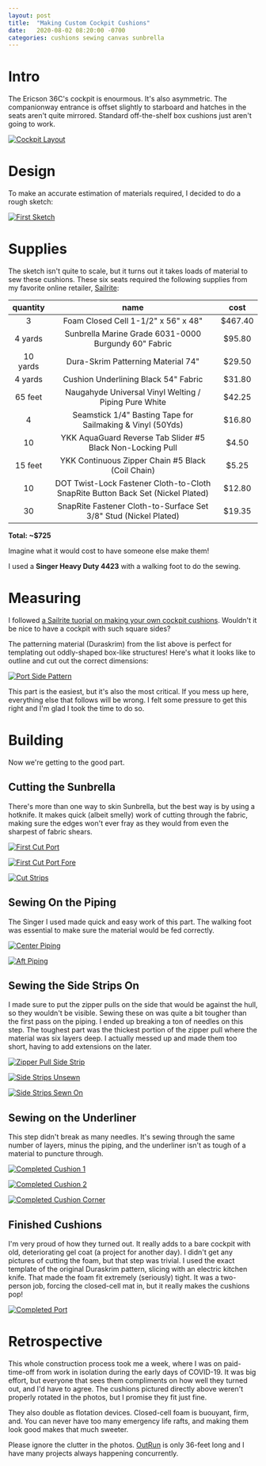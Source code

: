 ```yaml
---
layout: post
title:  "Making Custom Cockpit Cushions"
date:   2020-08-02 08:20:00 -0700
categories: cushions sewing canvas sunbrella
---
```


# Intro

The Ericson 36C's cockpit is enourmous. It's also asymmetric. The companionway entrance is offset slightly to starboard and hatches in the seats aren't quite mirrored. Standard off-the-shelf box cushions just aren't going to work.

[![Cockpit Layout](/assets/images/cockpit-cushions/cockpit-layout.jpg)](https://photos.app.goo.gl/MNv3rGHXBPZGKAEX7)

# Design

To make an accurate estimation of materials required, I decided to do a rough sketch:

[![First Sketch](/assets/images/cockpit-cushions/first-sketch.jpg)](https://photos.app.goo.gl/HcTfWH6H9i62LKz69)

# Supplies

The sketch isn't quite to scale, but it turns out it takes loads of material to sew these cushions. These six seats required the following supplies from my favorite online retailer, [Sailrite](http://sailrite.com/):

| quantity |                                        name                                     |   cost  |
|:--------:|:-------------------------------------------------------------------------------:|:-------:|
|     3    |                       Foam Closed Cell 1-1/2" x 56" x 48"                       | $467.40 |
|  4 yards |                Sunbrella Marine Grade 6031-0000 Burgundy 60" Fabric             |  $95.80 |
| 10 yards |                            Dura-Skrim Patterning Material 74"                   |  $29.50 |
|  4 yards |                          Cushion Underlining Black 54" Fabric                   |  $31.80 |
|  65 feet |                  Naugahyde Universal Vinyl Welting / Piping Pure White          |  $42.25 |
|     4    |             Seamstick 1/4" Basting Tape for Sailmaking & Vinyl (50Yds)          |  $16.80 |
|    10    |           YKK AquaGuard Reverse Tab Slider #5 Black Non-Locking Pull            |  $4.50  |
|  15 feet |               YKK Continuous Zipper Chain #5 Black (Coil Chain)                 |  $5.25  |
|    10    | DOT Twist-Lock Fastener Cloth-to-Cloth SnapRite Button Back Set (Nickel Plated) |  $12.80 |
|    30    |        SnapRite Fastener Cloth-to-Surface Set 3/8" Stud (Nickel Plated)         |  $19.35 |

__Total: ~$725__

Imagine what it would cost to have someone else make them!

I used a __Singer Heavy Duty 4423__ with a walking foot to do the sewing.

# Measuring

I followed [a Sailrite tuorial on making your own cockpit cushions](https://www.sailrite.com/How-to-Make-Cockpit-Cushions-Box-Cushions-Video). Wouldn't it be nice to have a cockpit with such square sides?

The patterning material (Duraskrim) from the list above is perfect for templating out oddly-shaped box-like structures! Here's what it looks like to outline and cut out the correct dimensions:

[![Port Side Pattern](/assets/images/cockpit-cushions/duraskrim-pattern.jpg)](https://photos.app.goo.gl/2QNmUevTZDdC7BmZ9)

This part is the easiest, but it's also the most critical. If you mess up here, everything else that follows will be wrong. I felt some pressure to get this right and I'm glad I took the time to do so.

# Building

Now we're getting to the good part.

## Cutting the Sunbrella

There's more than one way to skin Sunbrella, but the best way is by using a hotknife. It makes quick (albeit smelly) work of cutting through the fabric, making sure the edges won't ever fray as they would from even the sharpest of fabric shears.

[![First Cut Port](/assets/images/cockpit-cushions/first-cut-port.jpg)](https://photos.app.goo.gl/CSZBVfkjoE2xYwsEA)

[![First Cut Port Fore](/assets/images/cockpit-cushions/first-cut-port-fore.jpg)](https://photos.app.goo.gl/d9jBQQMpb8u8RZ8n6)

[![Cut Strips](/assets/images/cockpit-cushions/cut-strips.jpg)](https://photos.app.goo.gl/gd73ceuUvGHRZfXD8)

## Sewing On the Piping

The Singer I used made quick and easy work of this part. The walking foot was essential to make sure the material would be fed correctly.

[![Center Piping](/assets/images/cockpit-cushions/center-piping.jpg)](https://photos.app.goo.gl/xcHL9ypCVrZfbgh79)

[![Aft Piping](/assets/images/cockpit-cushions/aft-piping.jpg)](https://photos.app.goo.gl/tR2qT9aD2WYqx2nV7)

## Sewing the Side Strips On

I made sure to put the zipper pulls on the side that would be against the hull, so they wouldn't be visible. Sewing these on was quite a bit tougher than the first pass on the piping. I ended up breaking a ton of needles on this step. The toughest part was the thickest portion of the zipper pull where the material was six layers deep. I actually messed up and made them too short, having to add extensions on the later.

[![Zipper Pull Side Strip](/assets/images/cockpit-cushions/zipper-pull-strip.jpg)](https://photos.app.goo.gl/iBhKLkuUwFsQZKTs7)

[![Side Strips Unsewn](/assets/images/cockpit-cushions/side-strips.jpg)](https://photos.app.goo.gl/BzAbz4uRHJYe4DHg9)

[![Side Strips Sewn On](/assets/images/cockpit-cushions/side-strips-sewn.jpg)](https://photos.app.goo.gl/BiRQ4bHUsWYtyRun9)

## Sewing on the Underliner

This step didn't break as many needles. It's sewing through the same number of layers, minus the piping, and the underliner isn't as tough of a material to puncture through.

[![Completed Cushion 1](/assets/images/cockpit-cushions/completed-cushion-1.jpg)](https://photos.app.goo.gl/PcSib3FwNyHXD7vM7)

[![Completed Cushion 2](/assets/images/cockpit-cushions/completed-cushion-2.jpg)](https://photos.app.goo.gl/nMzEz9UHYp1X6qDNA)

[![Completed Cushion Corner](/assets/images/cockpit-cushions/completed-cushion-corner.jpg)](https://photos.app.goo.gl/Z9NWdLh9w3BnwsGk6)

## Finished Cushions

I'm very proud of how they turned out. It really adds to a bare cockpit with old, deteriorating gel coat (a project for another day). I didn't get any pictures of cutting the foam, but that step was trivial. I used the exact template of the original Duraskrim pattern, slicing with an electric kitchen knife. That made the foam fit extremely (seriously) tight. It was a two-person job, forcing the closed-cell mat in, but it really makes the cushions pop!

[![Completed Port](/assets/images/cockpit-cushions/completed-port.jpg)](https://photos.app.goo.gl/qqgvAKzaVcp3zqWx6)

# Retrospective

This whole construction process took me a week, where I was on paid-time-off from work in isolation during the early days of COVID-19. It was big effort, but everyone that sees them compliments on how well they turned out, and I'd have to agree. The cushions pictured directly above weren't properly rotated in the photos, but I promise they fit just fine.

They also double as flotation devices. Closed-cell foam is buouyant, firm, and. You can never have too many emergency life rafts, and making them look good makes that much sweeter.

Please ignore the clutter in the photos. [OutRun](/about/) is only 36-feet long and I have many projects always happening concurrently.
